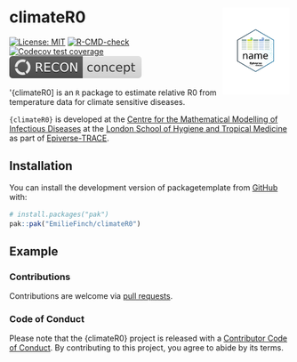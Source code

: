 
<!-- README.md is generated from README.Rmd. Please edit that file. -->
<!-- The code to render this README is stored in .github/workflows/render-readme.yaml -->
<!-- Variables marked with double curly braces will be transformed beforehand: -->
<!-- `packagename` is extracted from the DESCRIPTION file -->
<!-- `gh_repo` is extracted via a special environment variable in GitHub Actions -->

# climateR0 <img src="man/figures/logo.svg" align="right" width="120" alt="" />

<!-- badges: start -->

[![License:
MIT](https://img.shields.io/badge/License-MIT-yellow.svg)](https://opensource.org/license/mit/)
[![R-CMD-check](https://github.com/EmilieFinch/climateR0/actions/workflows/R-CMD-check.yaml/badge.svg)](https://github.com/EmilieFinch/climateR0/actions/workflows/R-CMD-check.yaml)
[![Codecov test
coverage](https://codecov.io/gh/EmilieFinch/climateR0/branch/main/graph/badge.svg)](https://app.codecov.io/gh/EmilieFinch/climateR0?branch=main)
[![lifecycle-concept](https://raw.githubusercontent.com/reconverse/reconverse.github.io/master/images/badge-concept.svg)](https://www.reconverse.org/lifecycle.html#concept)
<!-- badges: end -->


'{climateR0] is an `R` package to estimate relative R0 from temperature data for climate sensitive diseases.

`{climateR0}` is developed at the [Centre for the Mathematical Modelling of Infectious Diseases](https://www.lshtm.ac.uk/research/centres/centre-mathematical-modelling-infectious-diseases) at the [London School of Hygiene and Tropical Medicine](https://www.lshtm.ac.uk/) as part of [Epiverse-TRACE](https://data.org/initiatives/epiverse/).

## Installation

You can install the development version of packagetemplate from
[GitHub](https://github.com/) with:

``` r
# install.packages("pak")
pak::pak("EmilieFinch/climateR0")
```

## Example

### Contributions

Contributions are welcome via [pull
requests](https://github.com/EmilieFinch/climateR0/pulls).

### Code of Conduct

Please note that the {climateR0} project is released with a
[Contributor Code of
Conduct](https://github.com/epiverse-trace/.github/blob/main/CODE_OF_CONDUCT.md).
By contributing to this project, you agree to abide by its terms.
